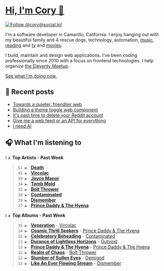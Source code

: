 # [Hi, I'm Cory 👋](https://coryd.dev)

[![Follow @cory@social.lol](https://img.shields.io/mastodon/follow/109606224363698309?domain=https%3A%2F%2Fsocial.lol&style=for-the-badge&logo=Mastodon&logoColor=white&labelColor=6364FF)](https://social.lol/@cory)

I'm a software developer in Camarillo, California. I enjoy hanging out with my beautiful family and 4 rescue dogs, technology, automation, [music](https://last.fm/user/coryd_), [reading](https://app.thestorygraph.com/profile/coryd) and [tv](https://trakt.tv/users/cdransf) and [movies](https://trakt.tv/users/cdransf).

I build, maintain and design web applications. I've been coding professionally since 2010 with a focus on frontend technologies. I help organize [the Eleventy Meetup](https://11tymeetup.dev/).

[See what I'm doing now.](https://coryd.dev/now)

## 📝 Recent posts

<!-- BLOGPOSTS:START -->
- [Towards a quieter, friendlier web](https://coryd.dev/posts/2024/towards-a-quieter-friendlier-web/)
- [Building a theme toggle web component](https://coryd.dev/posts/2024/building-a-theme-toggle-web-component/)
- [It's past time to delete your Reddit account](https://coryd.dev/posts/2024/its-past-time-to-delete-your-reddit-account/)
- [Give me a web feed or an API for everything](https://coryd.dev/posts/2024/give-me-a-web-feed-or-an-api-for-everything/)
- [I need AI](https://coryd.dev/posts/2024/i-need-ai/)
<!-- BLOGPOSTS:END -->

## 🎧 What I'm listening to

<!--START_LASTFM_ARTISTS:{"period": "7day", "rows": 8}-->
<a href="https://last.fm" target="_blank"><img src="https://user-images.githubusercontent.com/17434202/215290617-e793598d-d7c9-428f-9975-156db1ba89cc.svg" alt="Last.fm Logo" width="18" height="13"/></a> **Top Artists - Past Week**

> `51 ▶️` ∙ **[Death](https://www.last.fm/music/Death)**<br/>
> `45 ▶️` ∙ **[Vircolac](https://www.last.fm/music/Vircolac)**<br/>
> `39 ▶️` ∙ **[Joyce Manor](https://www.last.fm/music/Joyce+Manor)**<br/>
> `34 ▶️` ∙ **[Tomb Mold](https://www.last.fm/music/Tomb+Mold)**<br/>
> `33 ▶️` ∙ **[Bolt Thrower](https://www.last.fm/music/Bolt+Thrower)**<br/>
> `30 ▶️` ∙ **[Contaminated](https://www.last.fm/music/Contaminated)**<br/>
> `29 ▶️` ∙ **[Dismember](https://www.last.fm/music/Dismember)**<br/>
> `27 ▶️` ∙ **[Prince Daddy & The Hyena](https://www.last.fm/music/Prince+Daddy+&+The+Hyena)**<br/>
<!--END_LASTFM_ARTISTS-->

<!--START_LASTFM_ALBUMS:{"period": "7day", "rows": 8}-->
<a href="https://last.fm" target="_blank"><img src="https://user-images.githubusercontent.com/17434202/215290617-e793598d-d7c9-428f-9975-156db1ba89cc.svg" alt="Last.fm Logo" width="18" height="13"/></a> **Top Albums - Past Week**

> `35 ▶️` ∙ **[Veneration](https://www.last.fm/music/Vircolac/Veneration)** - [Vircolac](https://www.last.fm/music/Vircolac)<br/>
> `14 ▶️` ∙ **[Cosmic Thrill Seekers](https://www.last.fm/music/Prince+Daddy+&+The+Hyena/Cosmic+Thrill+Seekers)** - [Prince Daddy & The Hyena](https://www.last.fm/music/Prince+Daddy+&+The+Hyena)<br/>
> `13 ▶️` ∙ **[Celebratory Beheading](https://www.last.fm/music/Contaminated/Celebratory+Beheading)** - [Contaminated](https://www.last.fm/music/Contaminated)<br/>
> `13 ▶️` ∙ **[Durance of Lightless Horizons](https://www.last.fm/music/Gutvoid/Durance+of+Lightless+Horizons)** - [Gutvoid](https://www.last.fm/music/Gutvoid)<br/>
> `13 ▶️` ∙ **[Prince Daddy & The Hyena](https://www.last.fm/music/Prince+Daddy+&+The+Hyena/Prince+Daddy+&+The+Hyena)** - [Prince Daddy & The Hyena](https://www.last.fm/music/Prince+Daddy+&+The+Hyena)<br/>
> `12 ▶️` ∙ **[Realm of Chaos](https://www.last.fm/music/Bolt+Thrower/Realm+of+Chaos)** - [Bolt Thrower](https://www.last.fm/music/Bolt+Thrower)<br/>
> `12 ▶️` ∙ **[Slumber of Sullen Eyes](https://www.last.fm/music/Demigod/Slumber+of+Sullen+Eyes)** - [Demigod](https://www.last.fm/music/Demigod)<br/>
> `12 ▶️` ∙ **[Like An Ever Flowing Stream](https://www.last.fm/music/Dismember/Like+An+Ever+Flowing+Stream)** - [Dismember](https://www.last.fm/music/Dismember)<br/>
<!--END_LASTFM_ALBUMS-->
